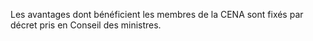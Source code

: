 Les avantages dont bénéficient les membres de la CENA sont fixés par décret pris en Conseil des ministres.